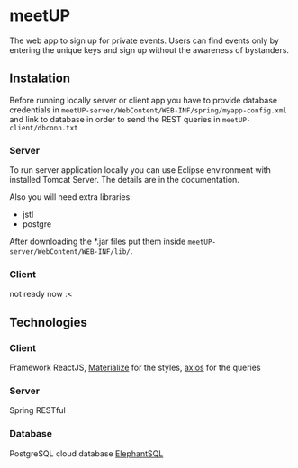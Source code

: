# meetUP
The web app to sign up for private events. Users can find events only by entering the unique keys and sign up without the awareness of bystanders.

## Instalation
Before running locally server or client app you have to provide database credentials in `meetUP-server/WebContent/WEB-INF/spring/myapp-config.xml` and link to database in order to send the REST queries in `meetUP-client/dbconn.txt`

### Server
To run server application locally you can use Eclipse environment with installed Tomcat Server. The details are in the documentation.

Also you will need extra libraries:

* jstl
* postgre

After downloading the *.jar files put them inside `meetUP-server/WebContent/WEB-INF/lib/`.

### Client
not ready now :<

## Technologies
### Client
Framework ReactJS, [Materialize](https://materializecss.com) for the styles, [axios](https://github.com/axios/axios) for the queries

### Server
Spring RESTful

### Database
PostgreSQL cloud database [ElephantSQL](https://www.elephantsql.com/)
